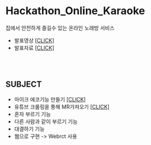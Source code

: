 # Hackathon_Online_Karaoke
집에서 안전하게 즐길수 있는 온라인 노래방 서비스 

* 발표영상 <a href="https://github.com/LeeSangMin96/Hackathon_Online_Karaoke/blob/master/%EB%B0%9C%ED%91%9C%EC%98%81%EC%83%81.mp4">[CLICK]</a>
* 발표자료 <a href="https://github.com/LeeSangMin96/Hackathon_Online_Karaoke/blob/master/%EB%B0%9C%ED%91%9C%EC%9E%90%EB%A3%8C.pdf">[CLICK]</a>

<br/>
<br/>

## SUBJECT
* 마이크 에코기능 만들기 <a href="https://github.com/LeeSangMin96/Hackathon_Online_Karaoke/tree/master/microphone_echo">[CLICK]</a>
* 유튜브 크롤링을 통해 MR가져오기 <a href="https://github.com/LeeSangMin96/Hackathon_Online_Karaoke/blob/master/mytube.py">[CLICK]</a>
* 혼자 부르기 기능
* 다른 사람과 같이 부르기 기능
* 대결하기 기능
* 웹으로 구현 -> Webrct 사용
<br/>
<br/>
<br/>
